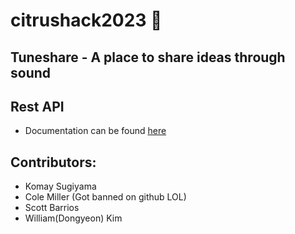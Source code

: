 # citrushack2023 🍊
## Tuneshare - A place to share ideas through sound

## Rest API
- Documentation can be found [here](/docs/api.md)
## Contributors:

- Komay Sugiyama
- Cole Miller (Got banned on github LOL)
- Scott Barrios
- William(Dongyeon) Kim

